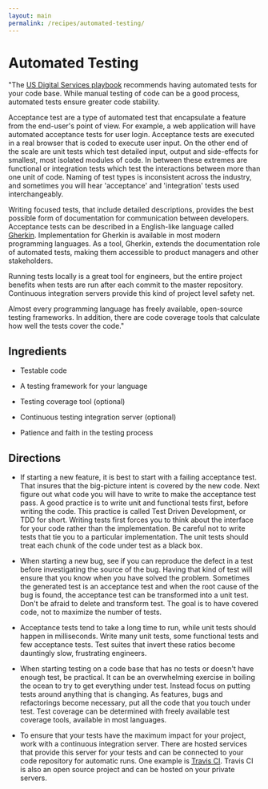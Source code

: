 ```yaml
---
layout: main
permalink: /recipes/automated-testing/
---
```

# Automated Testing

> 

"The [US Digital Services playbook](https://playbook.cio.gov) recommends having automated tests for your code base. While manual testing of code can be a good process, automated tests ensure greater code stability.

Acceptance test are a type of automated test that encapsulate a feature from the end-user's point of view. For example, a web application will have automated acceptance tests for user login. Acceptance tests are executed in a real browser that is coded to execute user input. On the other end of the scale are unit tests which test detailed input, output and side-effects for smallest, most isolated modules of code. In between these extremes are functional or integration tests which test the interactions between more than one unit of code. Naming of test types is inconsistent across the industry, and sometimes you will hear 'acceptance' and 'integration' tests used interchangeably.

Writing focused tests, that include detailed descriptions, provides the best possible form of documentation for communication between developers. Acceptance tests can be described in a English-like language called [Gherkin](https://github.com/cucumber/cucumber/wiki/Gherkin). Implementation for Gherkin is available in most modern programming languages. As a tool, Gherkin, extends the documentation role of automated tests, making them accessible to product managers and other stakeholders.

Running tests locally is a great tool for engineers, but the entire project benefits when tests are run after each commit to the master repository. Continuous integration servers provide this kind of project level safety net.

Almost every programming language has freely available, open-source testing frameworks. In addition, there are code coverage tools that calculate how well the tests cover the code."


## Ingredients

  * Testable code

  * A testing framework for your language

  * Testing coverage tool (optional)

  * Continuous testing integration server (optional)

  * Patience and faith in the testing process


## Directions

  * If starting a new feature, it is best to start with a failing acceptance test. That insures that the big-picture intent is covered by the new code. Next figure out what code you will have to write to make the acceptance test pass. A good practice is to write unit and functional tests first, before writing the code. This practice is called Test Driven Development, or TDD for short. Writing tests first forces you to think about the interface for your code rather than the implementation. Be careful not to write tests that tie you to a particular implementation. The unit tests should treat each chunk of the code under test as a black box.

  * When starting a new bug, see if you can reproduce the defect in a test before investigating the source of the bug. Having that kind of test will ensure that you know when you have solved the problem. Sometimes the generated test is an acceptance test and when the root cause of the bug is found, the acceptance test can be transformed into a unit test. Don't be afraid to delete and transform test. The goal is to have covered code, not to maximize the number of tests.

  * Acceptance tests tend to take a long time to run, while unit tests should happen in milliseconds. Write many unit tests, some functional tests and few acceptance tests. Test suites that invert these ratios become dauntingly slow, frustrating engineers.

  * When starting testing on a code base that has no tests or doesn't have enough test, be practical. It can be an overwhelming exercise in boiling the ocean to try to get everything under test. Instead focus on putting tests around anything that is changing. As features, bugs and refactorings become necessary, put all the code that you touch under test. Test coverage can be determined with freely available test coverage tools, available in most languages.

  * To ensure that your tests have the maximum impact for your project, work with a continuous integration server. There are hosted services that provide this server for your tests and can be connected to your code repository for automatic runs. One example is [Travis CI](https://travis-ci.org/). Travis CI is also an open source project and can be hosted on your private servers.
